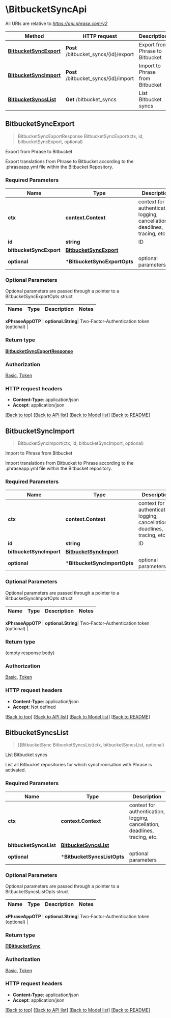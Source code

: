 # \BitbucketSyncApi

All URIs are relative to *https://api.phrase.com/v2*

Method | HTTP request | Description
------------- | ------------- | -------------
[**BitbucketSyncExport**](BitbucketSyncApi.md#BitbucketSyncExport) | **Post** /bitbucket_syncs/{id}/export | Export from Phrase to Bitbucket
[**BitbucketSyncImport**](BitbucketSyncApi.md#BitbucketSyncImport) | **Post** /bitbucket_syncs/{id}/import | Import to Phrase from Bitbucket
[**BitbucketSyncsList**](BitbucketSyncApi.md#BitbucketSyncsList) | **Get** /bitbucket_syncs | List Bitbucket syncs



## BitbucketSyncExport

> BitbucketSyncExportResponse BitbucketSyncExport(ctx, id, bitbucketSyncExport, optional)

Export from Phrase to Bitbucket

Export translations from Phrase to Bitbucket according to the .phraseapp.yml file within the Bitbucket Repository.

### Required Parameters


Name | Type | Description  | Notes
------------- | ------------- | ------------- | -------------
**ctx** | **context.Context** | context for authentication, logging, cancellation, deadlines, tracing, etc.
**id** | **string**| ID | 
**bitbucketSyncExport** | [**BitbucketSyncExport**](BitbucketSyncExport.md)|  | 
 **optional** | ***BitbucketSyncExportOpts** | optional parameters | nil if no parameters

### Optional Parameters

Optional parameters are passed through a pointer to a BitbucketSyncExportOpts struct


Name | Type | Description  | Notes
------------- | ------------- | ------------- | -------------


 **xPhraseAppOTP** | **optional.String**| Two-Factor-Authentication token (optional) | 

### Return type

[**BitbucketSyncExportResponse**](bitbucket_sync_export_response.md)

### Authorization

[Basic](../README.md#Basic), [Token](../README.md#Token)

### HTTP request headers

- **Content-Type**: application/json
- **Accept**: application/json

[[Back to top]](#) [[Back to API list]](../README.md#documentation-for-api-endpoints)
[[Back to Model list]](../README.md#documentation-for-models)
[[Back to README]](../README.md)


## BitbucketSyncImport

> BitbucketSyncImport(ctx, id, bitbucketSyncImport, optional)

Import to Phrase from Bitbucket

Import translations from Bitbucket to Phrase according to the .phraseapp.yml file within the Bitbucket repository.

### Required Parameters


Name | Type | Description  | Notes
------------- | ------------- | ------------- | -------------
**ctx** | **context.Context** | context for authentication, logging, cancellation, deadlines, tracing, etc.
**id** | **string**| ID | 
**bitbucketSyncImport** | [**BitbucketSyncImport**](BitbucketSyncImport.md)|  | 
 **optional** | ***BitbucketSyncImportOpts** | optional parameters | nil if no parameters

### Optional Parameters

Optional parameters are passed through a pointer to a BitbucketSyncImportOpts struct


Name | Type | Description  | Notes
------------- | ------------- | ------------- | -------------


 **xPhraseAppOTP** | **optional.String**| Two-Factor-Authentication token (optional) | 

### Return type

 (empty response body)

### Authorization

[Basic](../README.md#Basic), [Token](../README.md#Token)

### HTTP request headers

- **Content-Type**: application/json
- **Accept**: Not defined

[[Back to top]](#) [[Back to API list]](../README.md#documentation-for-api-endpoints)
[[Back to Model list]](../README.md#documentation-for-models)
[[Back to README]](../README.md)


## BitbucketSyncsList

> []BitbucketSync BitbucketSyncsList(ctx, bitbucketSyncsList, optional)

List Bitbucket syncs

List all Bitbucket repositories for which synchronisation with Phrase is activated.

### Required Parameters


Name | Type | Description  | Notes
------------- | ------------- | ------------- | -------------
**ctx** | **context.Context** | context for authentication, logging, cancellation, deadlines, tracing, etc.
**bitbucketSyncsList** | [**BitbucketSyncsList**](BitbucketSyncsList.md)|  | 
 **optional** | ***BitbucketSyncsListOpts** | optional parameters | nil if no parameters

### Optional Parameters

Optional parameters are passed through a pointer to a BitbucketSyncsListOpts struct


Name | Type | Description  | Notes
------------- | ------------- | ------------- | -------------

 **xPhraseAppOTP** | **optional.String**| Two-Factor-Authentication token (optional) | 

### Return type

[**[]BitbucketSync**](bitbucket_sync.md)

### Authorization

[Basic](../README.md#Basic), [Token](../README.md#Token)

### HTTP request headers

- **Content-Type**: application/json
- **Accept**: application/json

[[Back to top]](#) [[Back to API list]](../README.md#documentation-for-api-endpoints)
[[Back to Model list]](../README.md#documentation-for-models)
[[Back to README]](../README.md)

